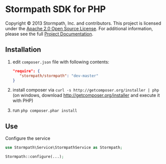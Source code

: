 # Stormpath SDK for PHP
Copyright &copy; 2013 Stormpath, Inc. and contributors.  This project is licensed under the [Apache 2.0 Open Source License](http://www.apache.org/licenses/LICENSE-2.0).
For additional information, please see the full [Project Documentation](https://www.stormpath.com/docs/php/product-guide).

Installation
------------
  1. edit `composer.json` file with following contents:

     ```json
     "require": {
        "stormpath/stormpath": "dev-master"
     }
     ```
  2. install composer via `curl -s http://getcomposer.org/installer | php` (on windows, download
     http://getcomposer.org/installer and execute it with PHP)
  3. run `php composer.phar install`

    
Use
---
Configure the service
```php
use Stormpath\Service\StormpathService as Stormpath;

Stormpath::configure(...);
```
